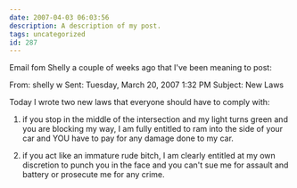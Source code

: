 ```yaml
---
date: 2007-04-03 06:03:56
description: A description of my post.
tags: uncategorized
id: 287
---
```

Email fom Shelly a couple of weeks ago that I've been meaning to post:

From: shelly w 
Sent: Tuesday, March 20, 2007 1:32 PM
Subject: New Laws


Today I wrote two new laws that everyone should have to comply with:

1.  if you stop in the middle of the intersection and my light turns green and you are blocking my way, I am fully entitled to ram into the side of your car and YOU have to pay for any damage done to my car.

2.  if you act like an immature rude bitch, I am clearly entitled at my own discretion to punch you in the face and you can't sue me for assault and battery or prosecute me for any crime.